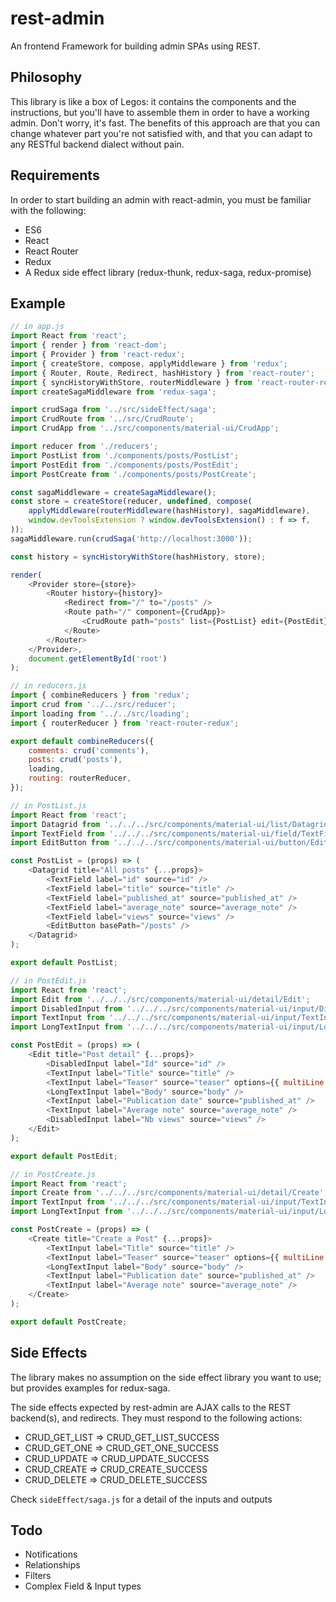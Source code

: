 # rest-admin

An frontend Framework for building admin SPAs using REST.

## Philosophy

This library is like a box of Legos: it contains the components and the instructions, but you'll have to assemble them in order to have a working admin. Don't worry, it's fast. The benefits of this approach are that you can change whatever part you're not satisfied with, and that you can adapt to any RESTful backend dialect without pain.

## Requirements

In order to start building an admin with react-admin, you must be familiar with the following:

* ES6
* React
* React Router
* Redux
* A Redux side effect library (redux-thunk, redux-saga, redux-promise)

## Example

```js
// in app.js
import React from 'react';
import { render } from 'react-dom';
import { Provider } from 'react-redux';
import { createStore, compose, applyMiddleware } from 'redux';
import { Router, Route, Redirect, hashHistory } from 'react-router';
import { syncHistoryWithStore, routerMiddleware } from 'react-router-redux';
import createSagaMiddleware from 'redux-saga';

import crudSaga from '../src/sideEffect/saga';
import CrudRoute from '../src/CrudRoute';
import CrudApp from '../src/components/material-ui/CrudApp';

import reducer from './reducers';
import PostList from './components/posts/PostList';
import PostEdit from './components/posts/PostEdit';
import PostCreate from './components/posts/PostCreate';

const sagaMiddleware = createSagaMiddleware();
const store = createStore(reducer, undefined, compose(
    applyMiddleware(routerMiddleware(hashHistory), sagaMiddleware),
    window.devToolsExtension ? window.devToolsExtension() : f => f,
));
sagaMiddleware.run(crudSaga('http://localhost:3000'));

const history = syncHistoryWithStore(hashHistory, store);

render(
    <Provider store={store}>
        <Router history={history}>
            <Redirect from="/" to="/posts" />
            <Route path="/" component={CrudApp}>
                <CrudRoute path="posts" list={PostList} edit={PostEdit} create={PostCreate} />
            </Route>
        </Router>
    </Provider>,
    document.getElementById('root')
);
```

```js
// in reducers.js
import { combineReducers } from 'redux';
import crud from '../../src/reducer';
import loading from '../../src/loading';
import { routerReducer } from 'react-router-redux';

export default combineReducers({
    comments: crud('comments'),
    posts: crud('posts'),
    loading,
    routing: routerReducer,
});
```

```js
// in PostList.js
import React from 'react';
import Datagrid from '../../../src/components/material-ui/list/Datagrid';
import TextField from '../../../src/components/material-ui/field/TextField';
import EditButton from '../../../src/components/material-ui/button/EditButton';

const PostList = (props) => (
    <Datagrid title="All posts" {...props}>
        <TextField label="id" source="id" />
        <TextField label="title" source="title" />
        <TextField label="published_at" source="published_at" />
        <TextField label="average_note" source="average_note" />
        <TextField label="views" source="views" />
        <EditButton basePath="/posts" />
    </Datagrid>
);

export default PostList;
```

```js
// in PostEdit.js
import React from 'react';
import Edit from '../../../src/components/material-ui/detail/Edit';
import DisabledInput from '../../../src/components/material-ui/input/DisabledInput';
import TextInput from '../../../src/components/material-ui/input/TextInput';
import LongTextInput from '../../../src/components/material-ui/input/LongTextInput';

const PostEdit = (props) => (
    <Edit title="Post detail" {...props}>
        <DisabledInput label="Id" source="id" />
        <TextInput label="Title" source="title" />
        <TextInput label="Teaser" source="teaser" options={{ multiLine: true }} />
        <LongTextInput label="Body" source="body" />
        <TextInput label="Publication date" source="published_at" />
        <TextInput label="Average note" source="average_note" />
        <DisabledInput label="Nb views" source="views" />
    </Edit>
);

export default PostEdit;
```

```js
// in PostCreate.js
import React from 'react';
import Create from '../../../src/components/material-ui/detail/Create';
import TextInput from '../../../src/components/material-ui/input/TextInput';
import LongTextInput from '../../../src/components/material-ui/input/LongTextInput';

const PostCreate = (props) => (
    <Create title="Create a Post" {...props}>
        <TextInput label="Title" source="title" />
        <TextInput label="Teaser" source="teaser" options={{ multiLine: true }} />
        <LongTextInput label="Body" source="body" />
        <TextInput label="Publication date" source="published_at" />
        <TextInput label="Average note" source="average_note" />
    </Create>
);

export default PostCreate;
```

## Side Effects

The library makes no assumption on the side effect library you want to use; but provides examples for redux-saga.

The side effects expected by rest-admin are AJAX calls to the REST backend(s), and redirects. They must respond to the following actions:

* CRUD_GET_LIST => CRUD_GET_LIST_SUCCESS
* CRUD_GET_ONE => CRUD_GET_ONE_SUCCESS
* CRUD_UPDATE => CRUD_UPDATE_SUCCESS
* CRUD_CREATE => CRUD_CREATE_SUCCESS
* CRUD_DELETE => CRUD_DELETE_SUCCESS

Check `sideEffect/saga.js` for a detail of the inputs and outputs

## Todo

* Notifications
* Relationships
* Filters
* Complex Field & Input types

